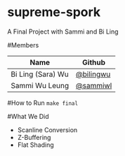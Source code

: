 # supreme-spork
A Final Project with Sammi and Bi Ling 

#Members 

| Name              | Github                                   |
|-------------------|------------------------------------------|
| Bi Ling (Sara) Wu | [@bilingwu](https://github.com/bilingwu) |
| Sammi Wu Leung    | [@sammiwl](https://github.com/sammiWL)   |

#How to Run
`make final`

#What We Did
* Scanline Conversion
* Z-Buffering
* Flat Shading
